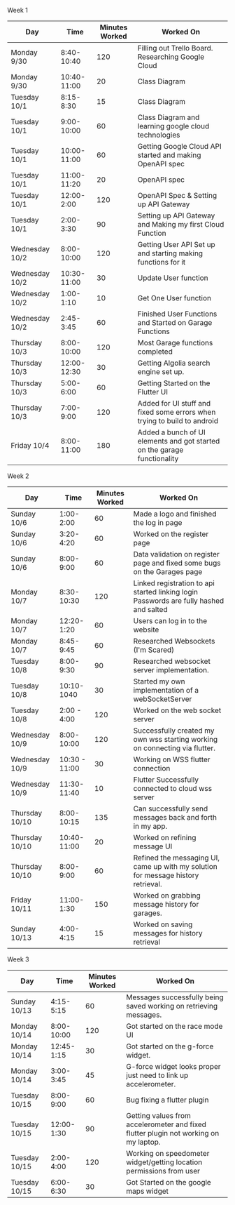 
Week 1

| Day            | Time        | Minutes Worked | Worked On                                                                |
| -------------- | ----------- | -------------- | ------------------------------------------------------------------------ |
| Monday 9/30    | 8:40-10:40  | 120            | Filling out Trello Board. Researching Google Cloud                       |
| Monday 9/30    | 10:40-11:00 | 20             | Class Diagram                                                            |
| Tuesday 10/1   | 8:15-8:30   | 15             | Class Diagram                                                            |
| Tuesday 10/1   | 9:00-10:00  | 60             | Class Diagram and learning google cloud technologies                     |
| Tuesday 10/1   | 10:00-11:00 | 60             | Getting Google Cloud API started and making OpenAPI spec                 |
| Tuesday 10/1   | 11:00-11:20 | 20             | OpenAPI spec                                                             |
| Tuesday 10/1   | 12:00-2:00  | 120            | OpenAPI Spec & Setting up API Gateway                                    |
| Tuesday 10/1   | 2:00-3:30   | 90             | Setting up API Gateway and Making my first Cloud Function                |
| Wednesday 10/2 | 8:00-10:00  | 120            | Getting User API Set up and starting making functions for it             |
| Wednesday 10/2 | 10:30-11:00 | 30             | Update User function                                                     |
| Wednesday 10/2 | 1:00-1:10   | 10             | Get One User function                                                    |
| Wednesday 10/2 | 2:45-3:45   | 60             | Finished User Functions and Started on Garage Functions                  |
| Thursday 10/3  | 8:00-10:00  | 120            | Most Garage functions completed                                          |
| Thursday 10/3  | 12:00-12:30 | 30             | Getting Algolia search engine set up.                                    |
| Thursday 10/3  | 5:00-6:00   | 60             | Getting Started on the Flutter UI                                        |
| Thursday 10/3  | 7:00-9:00   | 120            | Added for UI stuff and fixed some errors when trying to build to android |
| Friday 10/4    | 8:00-11:00  | 180            | Added a bunch of UI elements and got started on the garage functionality |

Week 2

| Day            | Time          | Minutes Worked | Worked On                                                                              |
| -------------- | ------------- | -------------- | -------------------------------------------------------------------------------------- |
| Sunday 10/6    | 1:00-2:00     | 60             | Made a logo and finished the log in page                                               |
| Sunday 10/6    | 3:20-4:20     | 60             | Worked on the register page                                                            |
| Sunday 10/6    | 8:00-9:00     | 60             | Data validation on register page and fixed some bugs on the Garages page               |
| Monday 10/7    | 8:30-10:30    | 120            | Linked registration to api started linking login Passwords are fully hashed and salted |
| Monday 10/7    | 12:20-1:20    | 60             | Users can log in to the website                                                        |
| Monday 10/7    | 8:45-9:45     | 60             | Researched Websockets (I'm Scared)                                                     |
| Tuesday 10/8   | 8:00-9:30     | 90             | Researched websocket server implementation.                                            |
| Tuesday 10/8   | 10:10-1040    | 30             | Started my own implementation of a webSocketServer                                     |
| Tuesday 10/8   | 2:00 - 4:00   | 120            | Worked on the web socket server                                                        |
| Wednesday 10/9 | 8:00-10:00    | 120            | Successfully created my own wss starting working on connecting via flutter.            |
| Wednesday 10/9 | 10:30 - 11:00 | 30             | Working on WSS flutter connection                                                      |
| Wednesday 10/9 | 11:30-11:40   | 10             | Flutter Successfully connected to cloud wss server                                     |
| Thursday 10/10 | 8:00-10:15    | 135            | Can successfully send messages back and forth in my app.                               |
| Thursday 10/10 | 10:40-11:00   | 20             | Worked on refining message UI                                                          |
| Thursday 10/10 | 8:00-9:00     | 60             | Refined the messaging UI, came up with my solution for message history retrieval.      |
| Friday 10/11   | 11:00- 1:30   | 150            | Worked on grabbing message history for garages.                                        |
| Sunday 10/13   | 4:00-4:15     | 15             | Worked on saving messages for history retrieval                                        |


Week 3

| Day           | Time       | Minutes Worked | Worked On                                                                            |
| ------------- | ---------- | -------------- | ------------------------------------------------------------------------------------ |
| Sunday 10/13  | 4:15-5:15  | 60             | Messages successfully being saved working on retrieving messages.                    |
| Monday 10/14  | 8:00-10:00 | 120            | Got started on the race mode UI                                                      |
| Monday 10/14  | 12:45-1:15 | 30             | Got started on the g-force widget.                                                   |
| Monday 10/14  | 3:00-3:45  | 45             | G-force widget looks proper just need to link up accelerometer.                      |
| Tuesday 10/15 | 8:00-9:00  | 60             | Bug fixing a flutter plugin                                                          |
| Tuesday 10/15 | 12:00-1:30 | 90             | Getting values from accelerometer and fixed flutter plugin not working on my laptop. |
| Tuesday 10/15 | 2:00-4:00  | 120            | Working on speedometer widget/getting location permissions from user                 |
| Tuesday 10/15 | 6:00-6:30  | 30             | Got Started on the google maps widget                                                |
